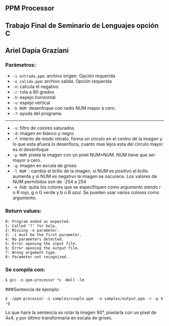 ## PPM Processor 
## Trabajo Final de Seminario de Lenguajes opción C
## Ariel Dapia Graziani


### Parámetros:

* `-i entrada.ppm`: archivo origen. Opción requerida
* `-o salida.ppm`: archivo salida. Opción requerida
* `-n`: calcula el negativo
* `-r`: rota a 90 grados
* `-h`: espejo horizontal
* `-v`: espejo vertical
* `-b NUM`: desenfoque con radio NUM mayor a cero.
* `-?`: ayuda del programa
---------------------------------------------------------------------------------------------------------------
* `-s`: filtro de colores saturados
* `-d`: imagen en blanco y negro
* `-f`: intento de modo retrato, forma un circulo en el centro de la imagen y lo que esta afuera lo desenfoca, cuanto mas lejos esta del circulo mayor es el desenfoque
* `-p NUM`: pixela la imagen con un pixel NUM*NUM. NUM tiene que ser mayor a cero.
* `-g`: imagen en escala de grises
* `-l NUM `: cambia el brillo de la imagen, si NUM es positivo el brillo aumenta y si NUM es negativo la imagen se oscurece. Los valores de NUM permitidos son de -254 a 254
* `-k RGB`: quita los colores que se especifiquen como argumento siendo r o R rojo, g o G verde y b o B azul. Se pueden usar varios colores como argumento.

### Return values:

	0: Program ended as expected.
	1: Called ‘?’ for help.
	2: Missing -o parameter.
	3: -i must be the first parameter.
	4: No parameters detected.
	5: Error opening the input file.
	6: Error opening the output file.
	7: Wrong argument type.
	8: Parameter not recognized.

### Se compila con:
```
$ gcc -o ppm-processor *c -Wall -lm
```	
###Sentencia de ejemplo:
```
$ ./ppm-processor -i samples/couple.ppm  -o samples/output.ppm -r -p 4 -g
```
Lo que hace la sentencia es rotar la imagen 90°, pixelarla con un  pixel de 4x4, y por último transformarla en escala de grises.

